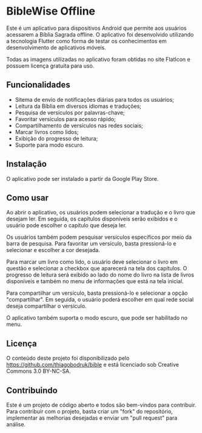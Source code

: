 # BibleWise Offline
Este é um aplicativo para dispositivos Android que permite aos usuários acessarem a Bíblia Sagrada offline. O aplicativo foi desenvolvido utilizando a tecnologia Flutter como forma de testar os conhecimentos em desenvolvimento de aplicativos móveis.

Todas as imagens utilizadas no aplicativo foram obtidas no site FlatIcon e possuem licença gratuita para uso.

## Funcionalidades
- Sitema de envio de notificações diárias para todos os usuários;
- Leitura da Bíblia em diversos idiomas e traduções;
- Pesquisa de versículos por palavras-chave;
- Favoritar versículos para acesso rápido;
- Compartilhamento de versículos nas redes sociais;
- Marcar livros como lidos;
- Exibição do progresso de leitura;
- Suporte para modo escuro.

## Instalação
O aplicativo pode ser instalado a partir da Google Play Store.

## Como usar
Ao abrir o aplicativo, os usuários podem selecionar a tradução e o livro que desejam ler. Em seguida, os capítulos disponíveis serão exibidos e o usuário pode escolher o capítulo que deseja ler.

Os usuários também podem pesquisar versículos específicos por meio da barra de pesquisa. Para favoritar um versículo, basta pressioná-lo e selecionar e escolher a cor desejada.

Para marcar um livro como lido, o usuário deve selecionar o livro em questão e selecionar a checkbox que aparecerá na tela dos capítulos. O progresso de leitura será exibido ao lado do nome do livro na lista de livros disponíveis e também no menu de informações que está na tela inicial.

Para compartilhar um versículo, basta pressioná-lo e selecionar a opção "compartilhar". Em seguida, o usuário poderá escolher em qual rede social deseja compartilhar o versículo.

O aplicativo também suporta o modo escuro, que pode ser habilitado no menu.

## Licença
O conteúdo deste projeto foi disponibilizado pelo https://github.com/thiagobodruk/bible e está licenciado sob Creative Commons 3.0 BY-NC-SA.

## Contribuindo
Este é um projeto de código aberto e todos são bem-vindos para contribuir. Para contribuir com o projeto, basta criar um "fork" do repositório, implementar as melhorias desejadas e enviar um "pull request" para análise.
